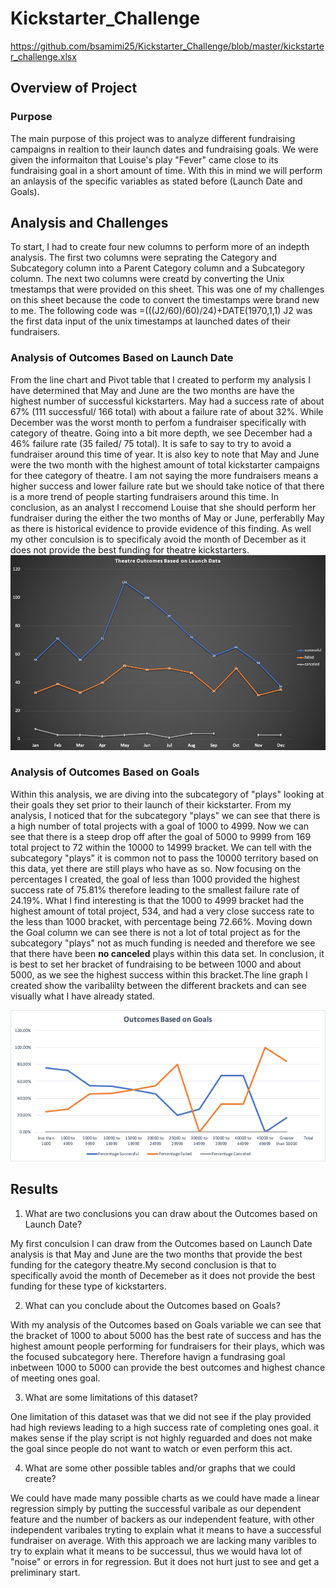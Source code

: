 # Kickstarter_Challenge

https://github.com/bsamimi25/Kickstarter_Challenge/blob/master/kickstarter_challenge.xlsx
## Overview of Project

### Purpose
The main purpose of this project was to analyze different fundraising campaigns in realtion to their launch dates and fundraising goals. We were given the informaiton that Louise's play "Fever" came close to its fundraising goal in a short amount of time. With this in mind we will perform an anlaysis of the specific variables as stated before (Launch Date and Goals). 
## Analysis and Challenges
To start, I had to create four new columns to perform more of an indepth analysis. The first two columns were seprating the Category and Subcategory column into a Parent Category column and a Subcategory column. The next two columns were creatd by converting the Unix tmestamps that were provided on this sheet. This was one of my challenges on this sheet because the code to convert the timestamps were brand new to me. The following code was =(((J2/60)/60)/24)+DATE(1970,1,1) J2 was the first data input of the unix timestamps at launched dates of their fundraisers. 

### Analysis of Outcomes Based on Launch Date
  From the line chart and Pivot table that I created to perform my analysis I have determined that May and June are the two months are have the highest number of successful kickstarters. May had a success rate of about 67% (111 successful/ 166 total) with about a failure rate of about 32%.  While December was the worst month to perfom a fundraiser specifically with category of theatre. Going into a bit more depth, we see December had a 46% failure rate (35 failed/ 75 total). It is safe to say to try to avoid a fundraiser around this time of year. It is also key to note that May and June were the two month with the highest amount of total kickstarter campaigns for thee category of theatre. I am not saying the more fundraisers means a higher success and lower failure rate but we should take notice of that there is a more trend of people starting fundraisers around this time. In conclusion, as an analyst I reccomend Louise that she should perform her fundraiser during the either the two months of May or June, perferablly May as there is historical evidence to provide evidence of this finding. As well my other conculsion is to specificaly avoid the month of December as it does not provide the best funding for theatre kickstarters. 
![](https://github.com/bsamimi25/Kickstarter_Challenge/blob/master/Theatre_Outcomes_vs_Launch.png)
### Analysis of Outcomes Based on Goals
  Within this analysis, we are diving into the subcategory of "plays" looking at their goals they set prior to their launch of their kickstarter. From my analysis, I noticed that for the subcategory "plays" we can see that there is a high number of total projects with a goal of 1000 to 4999. Now we can see that there is a steep drop off after the goal of 5000 to 9999 from 169 total project to 72 within the 10000 to 14999 bracket. We can tell with the subcategory "plays" it is common not to pass the 10000 territory based on this data, yet there are still plays who have as so. Now focusing on the percentages I created, the goal of less than 1000 provided the highest success rate of 75.81% therefore leading to the smallest failure rate of 24.19%. What I find interesting is that the 1000 to 4999 bracket had the highest amount of total project, 534, and had a very close success rate to the less than 1000 bracket, with percentage being 72.66%. Moving down the Goal column we can see there is not a lot of total project as for the subcategory "plays" not as much funding is needed and therefore we see that there have been **no canceled** plays within this data set. In conclusion, it is best to set her bracket of fundraising to be between 1000 and about 5000, as we see the highest success within this bracket.The line graph I created show the varibalilty between the different brackets and can see visually what I have already stated. 

![](https://github.com/bsamimi25/Kickstarter_Challenge/blob/master/Outcomes_vs_Goals.png)


## Results 

1. What are two conclusions you can draw about the Outcomes based on Launch Date?

My first conculsion I can draw from the Outcomes based on Launch Date analysis is that May and June are the two months that provide the best funding for the category theatre.My second conclusion is that to specifically avoid the month of Decemeber as it does not provide the best funding for these type of kickstarters. 

2. What can you conclude about the Outcomes based on Goals?

With my analysis of the Outcomes based on Goals variable we can see that the bracket of 1000 to about 5000 has the best rate of success and has the highest amount people performing for fundraisers for their plays, which was the focused subcategory here. Therefore havign a fundrasing goal inbetween 1000 to 5000 can provide the best outcomes and highest chance of meeting ones goal. 

3. What are some limitations of this dataset?

One limitation of this dataset was that we did not see if the play provided had high reviews leading to a high success rate of completing ones goal. it makes sense if the play script is not highly reguarded and does not make the goal since people do not want to watch or even perform this act. 

4. What are some other possible tables and/or graphs that we could create?

We could have made many possible charts as we could have made a linear regression simply by putting the successful varibale as our dependent feature and the number of backers as our independent feature, with other independent varibales tryting to explain what it means to have a successful fundraiser on average. With this approach we are lacking many varibles to try to explain what it means to be successul, thus we would hava lot of "noise" or errors in for regression. But it does not hurt just to see and get a preliminary start. 
